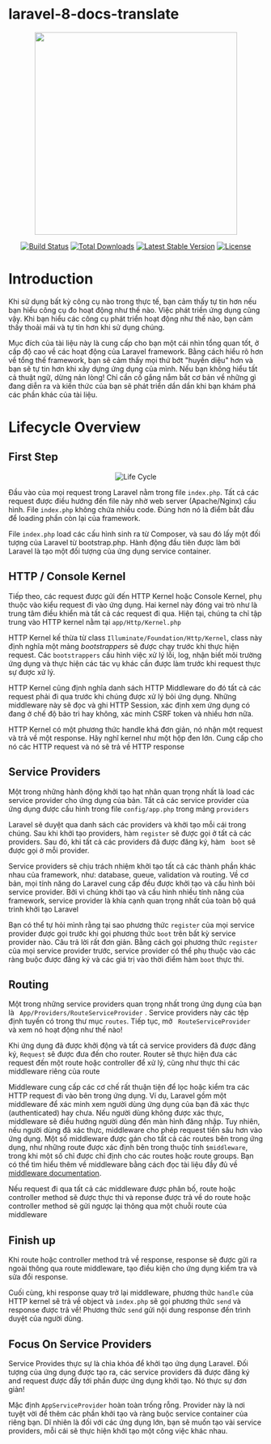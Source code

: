 # laravel-8-docs-translate
<p align="center"><a href="https://laravel.com" target="_blank">
    <img src="https://raw.githubusercontent.com/laravel/art/master/logo-lockup/5%20SVG/2%20CMYK/1%20Full%20Color/laravel-logolockup-cmyk-red.svg" width="400"></a></p>

<p align="center">
<a href="https://travis-ci.org/laravel/framework"><img src="https://travis-ci.org/laravel/framework.svg" alt="Build Status"></a>
<a href="https://packagist.org/packages/laravel/framework"><img src="https://img.shields.io/packagist/dt/laravel/framework" alt="Total Downloads"></a>
<a href="https://packagist.org/packages/laravel/framework"><img src="https://img.shields.io/packagist/v/laravel/framework" alt="Latest Stable Version"></a>
<a href="https://packagist.org/packages/laravel/framework"><img src="https://img.shields.io/packagist/l/laravel/framework" alt="License"></a>
</p>

# Introduction

Khi sử dụng bất kỳ công cụ nào trong thực tế, bạn cảm thấy tự tin hơn nếu bạn hiểu công cụ đo hoạt động như thế nào.
Việc phát triền ứng dụng cũng vậy. Khi bạn hiểu các công cụ phát triển hoạt động như thế nào, bạn cảm thấy thoải mái và
tự tin hơn khi sử dụng chúng.

Mục đích của tài liệu này là cung cấp cho bạn một cái nhìn tổng quan tốt, ở cấp độ cao về các hoạt động của Laravel
framework. Bằng cách hiểu rõ hơn về tổng thế framework, bạn sẽ cảm thấy mọi thứ bớt "huyền diệu" hơn và bạn sẽ tự tin
hơn khi xây dựng ứng dụng của mình. Nếu bạn không hiểu tất cả thuật ngữ, dừng nản lòng! Chỉ cần cố gắng nắm bắt cơ bản
về những gì đang diễn ra và kiến thức của bạn sẽ phát triển dần dần khi bạn khám phá các phần khác của tài liệu.

# Lifecycle Overview

## First Step

<p align="center">
    <img src="https://raw.githubusercontent.com/hieuvu98/laravel-8-docs-translate/master/docs/images/life-cycle.png" alt="Life Cycle" />
</p>

Đầu vào của mọi request trong Laravel nằm trong file <code>index.php</code>. Tất cả các request được điều hướng đến file
này nhờ web server (Apache/Nginx) cấu hình. File <code>index.php</code> không chứa nhiều code. Đúng hơn nó là điểm bắt
đầu để loading phần còn lại của framework.

File <code>index.php</code> load các cấu hình sinh ra từ Composer, và sau đó lấy một đối tượng của Laravel từ
bootstrap.php. Hành động đầu tiên được làm bởi Laravel là tạo một đối tượng của ứng dụng service container.

## HTTP / Console Kernel

Tiếp theo, các request được gửi đến HTTP Kernel hoặc Console Kernel, phụ thuộc vào kiểu request đi vào ứng dụng. Hai
kernel này đóng vai trò như là trung tâm điều khiển mà tất cả các request đi qua. Hiện tại, chúng ta chỉ tập trung vào
HTTP kernel nằm tại <code>app/Http/Kernel.php</code>

HTTP Kernel kế thừa từ class <code>Illuminate/Foundation/Http/Kernel</code>, class này định nghĩa một mảng
<i>bootstrappers </i> sẽ được chạy trước khi thực hiện request. Các <code>bootstrappers</code> cấu hình việc xử lý lỗi,
log, nhận biết môi trường ứng dụng và thực hiện các tác vụ khác cần được làm trước khi request thực sự được xử lý.

HTTP Kernel cũng định nghĩa danh sách HTTP Middleware do đó tất cả các request phải đi qua trước khi chúng được xử lý
bỏi ứng dụng. Những middleware này sẽ đọc và ghi HTTP Session, xác định xem ứng dụng có đang ở chế độ bảo trì hay không,
xác minh CSRF token và nhiều hơn nữa.

HTTP Kernel có một phương thức handle khá đơn giản, nó nhận một request và trả về một response. Hãy nghĩ kernel như một
hộp đen lớn. Cung cấp cho nó các HTTP request và nó sẽ trả về HTTP response

## Service Providers

Một trong những hành động khởi tạo hạt nhân quan trọng nhất là load các service provider cho ứng dụng của bản. Tất cả
các service provider của ứng dụng được cấu hình trong file <code>config/app.php</code> trong mảng <code>providers</code>

Laravel sẽ duyệt qua danh sách các providers và khởi tạo mỗi cái trong chúng. Sau khi khởi tạo providers, hàm
<code>register</code> sẽ được gọi ở tất cả các providers. Sau đó, khi tất cả các providers đã được đăng ký, hàm <code>
boot</code>
sẽ được gọi ở mỗi provider.

Service providers sẽ chịu trách nhiệm khởi tạo tất cả các thành phần khác nhau của framework, như: database, queue,
validation và routing. Về cơ bản, mọi tính năng do Laravel cung cấp đều được khởi tạo và cấu hình bỏi service provider.
Bởi vì chúng khởi tạo và cấu hình nhiều tính năng của framework, service provider là khía cạnh quan trọng nhất của toàn
bộ quá trình khởi tạo Laravel

Bạn có thể tự hỏi mình rằng tại sao phương thức <code>register</code> của mọi service provider được gọi trước khi gọi
phương thức <code>boot</code> trên bất kỳ service provider nào. Câu trả lời rất đơn giản. Bằng cách gọi phương
thức <code>register</code>
của mọi service provider trước, service provider có thể phụ thuộc vào các ràng buộc được đăng ký và các giá trị vào thời
điểm hàm <code>boot</code> thực thi.

## Routing

Một trong những service providers quan trọng nhất trong ứng dụng của bạn là <code>
App/Providers/RouteServiceProvider</code>
. Service providers này các tệp định tuyến có trong thư mục <code>routes</code>. Tiếp tục, mở <code>
RouteServiceProvider </code>
và xem nó hoạt động như thế nào!

Khi ứng dụng đã được khởi động và tất cả service providers đã được đăng ký, <code>Request</code> sẽ được đưa đến cho
router. Router sẽ thực hiện đưa các request đến một route hoặc controller để xử lý, cũng như thực thi các middleware
riêng của route

Middleware cung cấp các cơ chế rất thuận tiện để lọc hoặc kiểm tra các HTTP request đi vào bên trong ứng dụng. Ví dụ,
Laravel gồm một middleware để xác minh xem người dùng ứng dụng của bạn đã xác thực (authenticated) hay chưa. Nếu người
dùng không được xác thực, middleware sẽ điều hướng người dùng đến màn hình đăng nhập. Tuy nhiên, nếu người dùng đã xác
thực, middleware cho phép request tiến sâu hơn vào ứng dụng. Một số middleware được gán cho tất cả các routes bên trong
ứng dụng, như những route được xác định bên trong thuộc tính <code>$middleware</code>, trong khi một số chỉ được chỉ
định cho các routes hoặc route groups. Bạn có thể tìm hiểu thêm về middleware bằng cách đọc tài liệu đầy đủ
về [middleware documentation](https://laravel.com/docs/8.x/middleware).

Nếu request đi qua tất cả các middleware được phân bố, route hoặc controller method sẽ được thực thi và reponse được trả
về do route hoặc controller method sẽ gửi ngược lại thông qua một chuỗi route của middleware

## Finish up

Khi route hoặc controller method trả về response, response sẽ được gửi ra ngoài thông qua route middleware, tạo điều
kiện cho ứng dụng kiểm tra và sửa đổi response.

Cuối cùng, khi response quay trở lại middleware, phương thức <code>handle</code> của HTTP kernel sẽ trả về object và
<code>index.php</code> sẽ gọi phương thức <code>send</code> và response được trả về! Phương thức <code>send</code> gửi
nội dung response đến trình duyệt của người dùng.

## Focus On Service Providers
Service Provides thực sự là chìa khóa để khởi tạo ứng dụng Laravel. Đối tượng của ứng dụng được tạo ra, các service providers
đã được đăng ký and request được đẩy tới phần được ứng dụng khởi tạo. Nó thực sự đơn giản!

Mặc định <code>AppServiceProvider</code> hoàn toàn trống rỗng. Provider này là nơi tuyệt vời để thêm các phần khởi tạo
và ràng buộc service container của riêng bạn. Dĩ nhiên là đối với các ứng dụng lớn, bạn sẽ muốn tạo vài service providers,
mỗi cái sẽ thực hiện khởi tạo một công việc khác nhau.